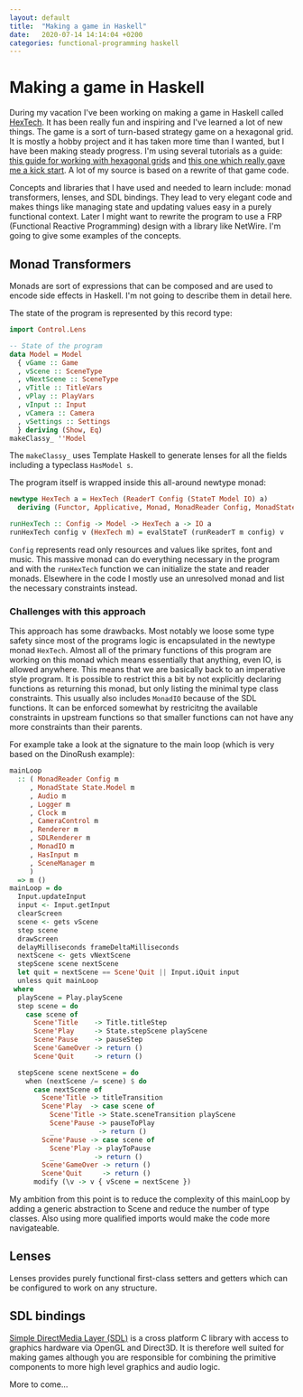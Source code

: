 ```yaml
---
layout: default
title:  "Making a game in Haskell"
date:   2020-07-14 14:14:04 +0200
categories: functional-programming haskell
---
```


# Making a game in Haskell

During my vacation I've been working on making a game in Haskell called [HexTech](https://github.com/Anderssorby/hextech-backend). It has been really
fun and inspiring and I've learned a lot of new things. The game is a sort of turn-based strategy game on a hexagonal grid. It is mostly a hobby project
and it has taken more time than I wanted, but I have been making steady progress. I'm using several tutorials as a guide: 
[this guide for working with hexagonal grids](https://www.redblobgames.com/grids/hexagons/) and [this one which really gave me a kick start](http://jxv.io/blog/2018-02-28-A-Game-in-Haskell.html).
A lot of my source is based on a rewrite of that game code.

Concepts and libraries that I have used and needed to learn include: monad transformers, lenses, and SDL bindings. They lead to very elegant code and makes
things like managing state and updating values easy in a purely functional context. Later I might want to rewrite the program to use a FRP (Functional Reactive Programming)
design with a library like NetWire. I'm going to give some examples of the concepts.

## Monad Transformers

Monads are sort of expressions that can be composed and are used to encode side effects in Haskell. I'm not going to describe them in detail here.

The state of the program is represented by this record type:
```haskell
import Control.Lens

-- State of the program
data Model = Model
  { vGame :: Game
  , vScene :: SceneType
  , vNextScene :: SceneType
  , vTitle :: TitleVars
  , vPlay :: PlayVars
  , vInput :: Input
  , vCamera :: Camera
  , vSettings :: Settings
  } deriving (Show, Eq)
makeClassy_ ''Model
```

The `makeClassy_` uses Template Haskell to generate lenses for all the fields including a typeclass `HasModel s`.

The program itself is wrapped inside this all-around newtype monad:

```haskell
newtype HexTech a = HexTech (ReaderT Config (StateT Model IO) a)
  deriving (Functor, Applicative, Monad, MonadReader Config, MonadState Model, MonadIO, MonadThrow, MonadCatch)

runHexTech :: Config -> Model -> HexTech a -> IO a
runHexTech config v (HexTech m) = evalStateT (runReaderT m config) v
```

`Config` represents read only resources and values like sprites, font and music. This massive monad can do everything necessary in the program and with the
`runHexTech` function we can initialize the state and reader monads. Elsewhere in the code I mostly use an unresolved monad and list the necessary constraints instead.

### Challenges with this approach

This approach has some drawbacks. Most notably we loose some type safety since most of the programs logic is encapsulated in the newtype monad `HexTech`. Almost all
of the primary functions of this program are working on this monad which means essentially that anything, even IO, is allowed anywhere. This means that we are basically back to
an imperative style program. It is possible to restrict this a bit by not explicitly declaring functions as returning this monad, but only listing the minimal
type class constraints. This usually also includes `MonadIO` because of the SDL functions. It can be enforced somewhat by restricitng the available constraints in upstream functions
so that smaller functions can not have any more constraints than their parents. 

For example take a look at the signature to the main loop (which is very based on the DinoRush example):

```haskell
mainLoop
  :: ( MonadReader Config m
     , MonadState State.Model m
     , Audio m
     , Logger m
     , Clock m
     , CameraControl m
     , Renderer m
     , SDLRenderer m
     , MonadIO m
     , HasInput m
     , SceneManager m
     )
  => m ()
mainLoop = do
  Input.updateInput
  input <- Input.getInput
  clearScreen
  scene <- gets vScene
  step scene
  drawScreen
  delayMilliseconds frameDeltaMilliseconds
  nextScene <- gets vNextScene
  stepScene scene nextScene
  let quit = nextScene == Scene'Quit || Input.iQuit input
  unless quit mainLoop
 where
  playScene = Play.playScene
  step scene = do
    case scene of
      Scene'Title    -> Title.titleStep
      Scene'Play     -> State.stepScene playScene
      Scene'Pause    -> pauseStep
      Scene'GameOver -> return ()
      Scene'Quit     -> return ()

  stepScene scene nextScene = do
    when (nextScene /= scene) $ do
      case nextScene of
        Scene'Title -> titleTransition
        Scene'Play  -> case scene of
          Scene'Title -> State.sceneTransition playScene
          Scene'Pause -> pauseToPlay
          _           -> return ()
        Scene'Pause -> case scene of
          Scene'Play -> playToPause
          _          -> return ()
        Scene'GameOver -> return ()
        Scene'Quit     -> return ()
      modify (\v -> v { vScene = nextScene })
```

My ambition from this point is to reduce the complexity of this mainLoop by adding a generic abstraction to Scene and reduce the number of type classes.
Also using more qualified imports would make the code more navigateable.

## Lenses

Lenses provides purely functional first-class setters and getters which can be configured to work on any structure.

## SDL bindings

[Simple DirectMedia Layer (SDL)](https://libsdl.org) is a cross platform C library with access to graphics hardware via OpenGL and Direct3D. It is therefore
well suited for making games although you are responsible for combining the primitive components to more high level graphics and audio logic.

More to come...
